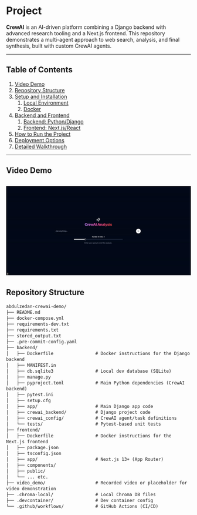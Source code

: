 # Project

**CrewAI** is an AI-driven platform combining a Django backend with advanced research tooling and a Next.js frontend.
This repository demonstrates a multi-agent approach to web search, analysis, and final synthesis, built with custom CrewAI agents.

---

## Table of Contents

1. [Video Demo](#video-demo)
2. [Repository Structure](#repository-structure)
3. [Setup and Installation](#setup-and-installation)
   1. [Local Environment](#local-environment)
   2. [Docker](#docker)
4. [Backend and Frontend](#backend-and-frontend)
   1. [Backend: Python/Django](#backend-pythondjango)
   2. [Frontend: Next.js/React](#frontend-nextjsreact)
5. [How to Run the Project](#how-to-run-the-project)
6. [Deployment Options](#deployment-options)
7. [Detailed Walkthrough](#detailed-walkthrough)

---

## Video Demo

[![DemoVideo](video_demo/thumbnail.jpg)](https://github.com/abdulzedan/crewai-demo/blob/main/video_demo/demo.mp4)
---

## Repository Structure

```plaintext
abdulzedan-crewai-demo/
├── README.md
├── docker-compose.yml
├── requirements-dev.txt
├── requirements.txt
├── stored_output.txt
├── .pre-commit-config.yaml
├── backend/
│   ├── Dockerfile                # Docker instructions for the Django backend
│   ├── MANIFEST.in
│   ├── db.sqlite3                # Local dev database (SQLite)
│   ├── manage.py
│   ├── pyproject.toml            # Main Python dependencies (CrewAI backend)
│   ├── pytest.ini
│   ├── setup.cfg
│   ├── app/                      # Main Django app code
│   ├── crewai_backend/           # Django project code
│   ├── crewai_config/            # CrewAI agent/task definitions
│   └── tests/                    # Pytest-based unit tests
├── frontend/
│   ├── Dockerfile                # Docker instructions for the Next.js frontend
│   ├── package.json
│   ├── tsconfig.json
│   ├── app/                      # Next.js 13+ (App Router)
│   ├── components/
│   ├── public/
│   └── ... etc.
├── video_demo/                   # Recorded video or placeholder for video demonstration
├── .chroma-local/                # Local Chroma DB files
├── .devcontainer/                # Dev container config
└── .github/workflows/            # GitHub Actions (CI/CD)
